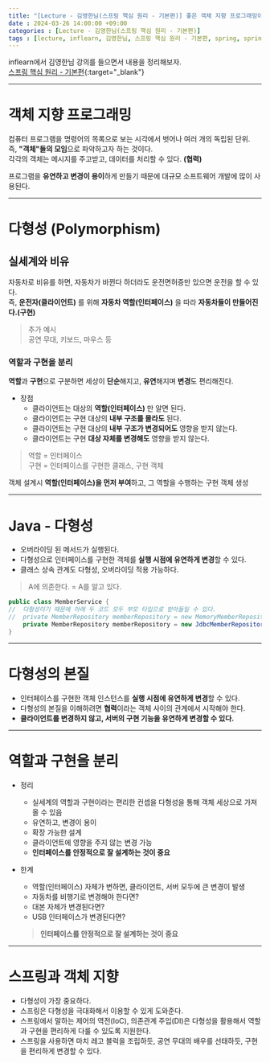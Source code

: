 ```yaml
---
title: "[Lecture - 김영한님(스프링 핵심 원리 - 기본편)] 좋은 객체 지향 프로그래밍이란?"
date : 2024-03-26 14:00:00 +09:00
categories : [Lecture - 김영한님(스프링 핵심 원리 - 기본편)]
tags : [lecture, inflearn, 김영한님, 스프링 핵심 원리 - 기본편, spring, spring boot]
---
```


inflearn에서 김영한님 강의를 들으면서 내용을 정리해보자.   
[스프링 핵심 원리 - 기본편](https://www.inflearn.com/course/%EC%8A%A4%ED%94%84%EB%A7%81-%ED%95%B5%EC%8B%AC-%EC%9B%90%EB%A6%AC-%EA%B8%B0%EB%B3%B8%ED%8E%B8){:target="_blank"}

---

# 객체 지향 프로그래밍
컴퓨터 프로그램을 명령어의 목록으로 보는 시각에서 벗어나 여러 개의 독립된 단위.   
즉, **"객체"들의 모임**으로 파악하고자 하는 것이다.   
각각의 객체는 메시지를 주고받고, 데이터를 처리할 수 있다. **(협력)**   
   
프로그램을 **유연하고 변경이 용이**하게 만들기 때문에 대규모 소프트웨어 개발에 많이 사용된다.

---

# 다형성 (Polymorphism)
## 실세계와 비유
자동차로 비유를 하면, 자동차가 바뀐다 하더라도 운전면허증만 있으면 운전을 할 수 있다.   
즉, **운전자(클라이언트)** 를 위해 **자동차 역할(인터페이스)** 을 따라 **자동차들이 만들어진다.(구현)**   
> 추가 예시   
> 공연 무대, 키보드, 마우스 등

### 역할과 구현을 분리
**역할**과 **구현**으로 구분하면 세상이 **단순**해지고, **유연**해지며 **변경**도 편리해진다.   
* 장점
  * 클라이언트는 대상의 **역할(인터페이스)** 만 알면 된다.
  * 클라이언트는 구현 대상의 **내부 구조를 몰라도** 된다.
  * 클라이언트는 구현 대상의 **내부 구조가 변경되어도** 영향을 받지 않는다.
  * 클라이언트는 구현 **대상 자체를 변경해도** 영향을 받지 않는다.

> 역할 = 인터페이스   
> 구현 = 인터페이스를 구현한 클래스, 구현 객체

객체 설계시 **역할(인터페이스)을 먼저 부여**하고, 그 역할을 수행하는 구현 객체 생성

---

# Java - 다형성
* 오버라이딩 된 메서드가 실행된다.
* 다형성으로 인터페이스를 구현한 객체를 **실행 시점에 유연하게 변경**할 수 있다.
* 클래스 상속 관계도 다형성, 오버라이딩 적용 가능하다.

> A에 의존한다. = A를 알고 있다.

```java
public class MemberService { 
//  다형성이기 때문에 아래 두 코드 모두 부모 타입으로 받아들일 수 있다.
//  private MemberRepository memberRepository = new MemoryMemberRepository();
    private MemberRepository memberRepository = new JdbcMemberRepository();
}
```

---

# 다형성의 본질
* 인터페이스를 구현한 객체 인스턴스를 **실행 시점에 유연하게 변경**할 수 있다.
* 다형성의 본질을 이해하려면 **협력**이라는 객체 사이의 관계에서 시작해야 한다.
* **클라이언트를 변경하지 않고, 서버의 구현 기능을 유연하게 변경할 수 있다.**

---

# 역할과 구현을 분리
* 정리
  * 실세계의 역할과 구현이라는 편리한 컨셉을 다형성을 통해 객체 세상으로 가져올 수 있음
  * 유연하고, 변경이 용이
  * 확장 가능한 설계
  * 클라이언트에 영향을 주지 않는 변경 가능
  * **인터페이스를 안정적으로 잘 설계하는 것이 중요**

* 한계
  * 역할(인터페이스) 자체가 변하면, 클라이언트, 서버 모두에 큰 변경이 발생
  * 자동차를 비행기로 변경해야 한다면?
  * 대본 자체가 변경된다면?
  * USB 인터페이스가 변경된다면?
  > **인터페이스를 안정적으로 잘 설계하는 것이 중요**

---

# 스프링과 객체 지향
* 다형성이 가장 중요하다.
* 스프링은 다형성을 극대화해서 이용할 수 있게 도와준다.
* 스프링에서 말하는 제어의 역전(IoC), 의존관계 주입(DI)은 다형성을 활용해서 역할과 구현을 편리하게 다룰 수 있도록 지원한다.
* 스프링을 사용하면 마치 레고 블럭을 조립하듯, 공연 무대의 배우를 선태하듯, 구현을 편리하게 변경할 수 있다.
